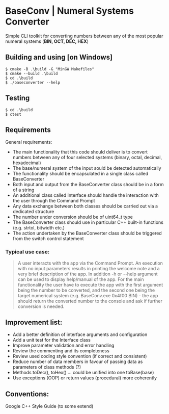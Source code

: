 # BaseConv | Numeral Systems Converter
Simple CLI toolkit for converting numbers between any of the most popular numeral systems (**BIN, OCT, DEC, HEX**) 

## Building and using [on Windows]
```console
$ cmake -B .\build -G "MinGW Makefiles"
$ cmake --build .\build
$ cd .\build
$ ./baseconverter --help
```

## Testing
```console
$ cd .\build
$ ctest
```

## Requirements
General requirements:
* The main functionality that this code should deliver is to convert numbers between any of four selected systems (binary, octal, decimal, hexadecimal)
* The base/numeral system of the input sould be detected automatically
* The functionality should be encapsulated in a single class called BaseConverter
* Both input and output from the BaseConverter class should be in a form of a string
* An additional class called Interface should handle the interaction with the user through the Command Prompt
* Any data exchange between both classes should be carried out via a dedicated structure
* The number under conversion should be of uint64_t type
* The BaseConverter class should use in particular C++ built-in functions (e.g. strtol, bitwidth etc.)
* The action undertaken by the BaseConverter class should be triggered from the switch control statement

### Typical use case:
>A user interacts with the app via the Command Prompt. An execution with no input parameters results in printing the welcome note and a very brief description of the app. In addition -h or --help argument can be used to display help/manual of the app. For the main functionality the user have to execute the app with the first argument being the number to be converted, and the second one being the target numerical system (e.g. BaseConv.exe 0x4f00 BIN) - the app should return the converted number to the console and ask if further conversion is needed.

## Improvement list:
- Add a better definition of interface arguments and configuration
- Add a unit test for the Interface class
- Improve parameter validation and error handling
- Review the commenting and its completeness
- Review used coding style convention (if correct and consistent)
- Reduce number of data members in favour of passing data as parameters of class methods (?)
- Methods toDec(), toHex() ... could be unified into one toBase(base)
- Use exceptions (OOP) or return values (procedural) more coherently

## Conventions:
Google C++ Style Guide (to some extend)
